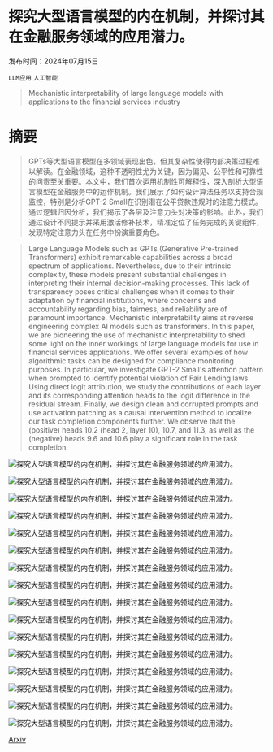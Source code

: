 # 探究大型语言模型的内在机制，并探讨其在金融服务领域的应用潜力。

发布时间：2024年07月15日

`LLM应用` `人工智能`

> Mechanistic interpretability of large language models with applications to the financial services industry

# 摘要

> GPTs等大型语言模型在多领域表现出色，但其复杂性使得内部决策过程难以解读。在金融领域，这种不透明性尤为关键，因为偏见、公平性和可靠性的问责至关重要。本文中，我们首次运用机制性可解释性，深入剖析大型语言模型在金融服务中的运作机制。我们展示了如何设计算法任务以支持合规监控，特别是分析GPT-2 Small在识别潜在公平贷款违规时的注意力模式。通过逻辑归因分析，我们揭示了各层及注意力头对决策的影响。此外，我们通过设计不同提示并采用激活修补技术，精准定位了任务完成的关键组件，发现特定注意力头在任务中扮演重要角色。

> Large Language Models such as GPTs (Generative Pre-trained Transformers) exhibit remarkable capabilities across a broad spectrum of applications. Nevertheless, due to their intrinsic complexity, these models present substantial challenges in interpreting their internal decision-making processes. This lack of transparency poses critical challenges when it comes to their adaptation by financial institutions, where concerns and accountability regarding bias, fairness, and reliability are of paramount importance. Mechanistic interpretability aims at reverse engineering complex AI models such as transformers. In this paper, we are pioneering the use of mechanistic interpretability to shed some light on the inner workings of large language models for use in financial services applications. We offer several examples of how algorithmic tasks can be designed for compliance monitoring purposes. In particular, we investigate GPT-2 Small's attention pattern when prompted to identify potential violation of Fair Lending laws. Using direct logit attribution, we study the contributions of each layer and its corresponding attention heads to the logit difference in the residual stream. Finally, we design clean and corrupted prompts and use activation patching as a causal intervention method to localize our task completion components further. We observe that the (positive) heads $10.2$ (head $2$, layer $10$), $10.7$, and $11.3$, as well as the (negative) heads $9.6$ and $10.6$ play a significant role in the task completion.

![探究大型语言模型的内在机制，并探讨其在金融服务领域的应用潜力。](../../../paper_images/2407.11215/x1.png)

![探究大型语言模型的内在机制，并探讨其在金融服务领域的应用潜力。](../../../paper_images/2407.11215/x2.png)

![探究大型语言模型的内在机制，并探讨其在金融服务领域的应用潜力。](../../../paper_images/2407.11215/x3.png)

![探究大型语言模型的内在机制，并探讨其在金融服务领域的应用潜力。](../../../paper_images/2407.11215/x4.png)

![探究大型语言模型的内在机制，并探讨其在金融服务领域的应用潜力。](../../../paper_images/2407.11215/x5.png)

![探究大型语言模型的内在机制，并探讨其在金融服务领域的应用潜力。](../../../paper_images/2407.11215/x6.png)

![探究大型语言模型的内在机制，并探讨其在金融服务领域的应用潜力。](../../../paper_images/2407.11215/x7.png)

![探究大型语言模型的内在机制，并探讨其在金融服务领域的应用潜力。](../../../paper_images/2407.11215/x8.png)

![探究大型语言模型的内在机制，并探讨其在金融服务领域的应用潜力。](../../../paper_images/2407.11215/x9.png)

![探究大型语言模型的内在机制，并探讨其在金融服务领域的应用潜力。](../../../paper_images/2407.11215/x10.png)

![探究大型语言模型的内在机制，并探讨其在金融服务领域的应用潜力。](../../../paper_images/2407.11215/x11.png)

![探究大型语言模型的内在机制，并探讨其在金融服务领域的应用潜力。](../../../paper_images/2407.11215/x12.png)

![探究大型语言模型的内在机制，并探讨其在金融服务领域的应用潜力。](../../../paper_images/2407.11215/x13.png)

![探究大型语言模型的内在机制，并探讨其在金融服务领域的应用潜力。](../../../paper_images/2407.11215/x16.png)

![探究大型语言模型的内在机制，并探讨其在金融服务领域的应用潜力。](../../../paper_images/2407.11215/x18.png)

![探究大型语言模型的内在机制，并探讨其在金融服务领域的应用潜力。](../../../paper_images/2407.11215/x19.png)

[Arxiv](https://arxiv.org/abs/2407.11215)